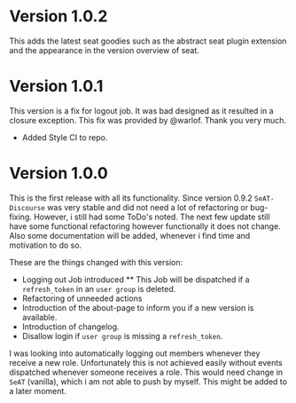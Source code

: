 # Version 1.0.2
This adds the latest seat goodies such as the abstract seat plugin extension and the appearance in the version overview of seat.

# Version 1.0.1
This version is a fix for logout job. It was bad designed as it resulted in a closure exception. This fix was provided by @warlof. Thank you very much.
* Added Style CI to repo.

# Version 1.0.0
This is the first release with all its functionality. Since version 0.9.2 `SeAT-Discourse` was very stable and did not need a lot of refactoring or bug-fixing. However, i still had some ToDo's noted. The next few update still have some functional refactoring however functionally it does not change. Also some documentation will be added, whenever i find time and motivation to do so. 

These are the things changed with this version:

* Logging out Job introduced
** This Job will be dispatched if a `refresh_token` in an `user group` is deleted.
* Refactoring of unneeded actions
* Introduction of the about-page to inform you if a new version is available.
* Introduction of changelog.
* Disallow login if `user group` is missing a `refresh_token`.

I was looking into automatically logging out members whenever they receive a new role. Unfortunately this is not achieved easily without events dispatched whenever someone receives a role. This would need change in `SeAT` (vanilla), which i am not able to push by myself. This might be added to a later moment.

